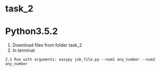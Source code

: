 # task_2
# Python3.5.2
1. Download files from folder task_2
2. In terminal:
  ```
  2.1 Run with arguments: easypy job_file.py --num1 any_number --num2 any_number
```
